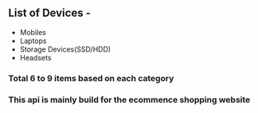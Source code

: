 ## List of Devices -

- Mobiles
- Laptops
- Storage Devices(SSD/HDD)
- Headsets

### Total 6 to 9 items based on each category

### This api is mainly build for the ecommence shopping website
